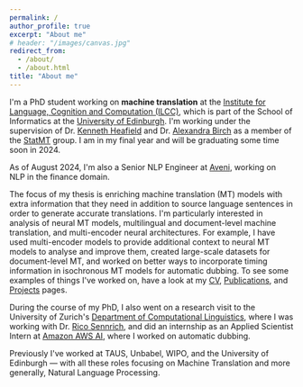 ```yaml
---
permalink: /
author_profile: true
excerpt: "About me"
# header: "/images/canvas.jpg"
redirect_from: 
  - /about/
  - /about.html
title: "About me"
---
```


I'm a PhD student working on **machine translation** at the [Institute for Language, Cognition and Computation (ILCC)](http://web.inf.ed.ac.uk/ilcc), which is part of the School of Informatics at the [University of Edinburgh](https://www.ed.ac.uk/). I'm working under the supervision of Dr. [Kenneth Heafield](https://kheafield.com/) and Dr. [Alexandra Birch](https://sites.google.com/view/alexandra-birch) as a member of the [StatMT](https://www.wiki.ed.ac.uk/display/statmt/People) group. I am in my final year and will be graduating some time soon in 2024.

As of August 2024, I'm also a Senior NLP Engineer at [Aveni](https://aveni.ai/), working on NLP in the finance domain.

The focus of my thesis is enriching machine translation (MT) models with extra information that they need in addition to source language sentences in order to generate accurate translations. I'm particularly interested in analysis of neural MT models, multilingual and document-level machine translation, and multi-encoder neural architectures. For example, I have used multi-encoder models to provide additional context to neural MT models to analyse and improve them, created large-scale datasets for document-level MT, and worked on better ways to incorporate timing information in isochronous MT models for automatic dubbing. To see some examples of things I've worked on, have a look at my [CV](/cv), [Publications](/publications), and [Projects](/projects) pages.

During the course of my PhD, I also went on a research visit to the University of Zurich's [Department of Computational Linguistics](https://www.cl.uzh.ch/en/research-groups/texttechnologies.html), where I was working with Dr. [Rico Sennrich](https://www.cl.uzh.ch/de/about-us/people/team/compling/sennrich.html), and did an internship as an Applied Scientist Intern at [Amazon AWS AI](https://aws.amazon.com/ai/), where I worked on automatic dubbing.

Previously I've worked at TAUS, Unbabel, WIPO, and the University of Edinburgh — with all these roles focusing on Machine Translation and more generally, Natural Language Processing.
